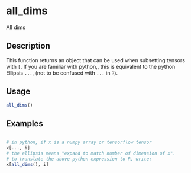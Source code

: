 # all_dims


All dims




## Description

This function returns an object that can be used when subsetting tensors with
``[``. If you are familiar with python,, this is equivalent to the python Ellipsis
``...``, (not to be confused with ``...`` in ``R``).





## Usage
```r
all_dims()
```






## Examples

```r

# in python, if x is a numpy array or tensorflow tensor
x[..., i]
# the ellipsis means "expand to match number of dimension of x".
# to translate the above python expression to R, write:
x[all_dims(), i]

```




